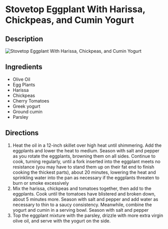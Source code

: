 # Stovetop Eggplant With Harissa, Chickpeas, and Cumin Yogurt

## Description
![Stovetop Eggplant With Harissa, Chickpeas, and Cumin Yogurt](https://www.themealdb.com/images/media/meals/yqwtvu1487426027.jpg "Stovetop Eggplant With Harissa, Chickpeas, and Cumin Yogurt")

## Ingredients
- Olive Oil
- Egg Plants
- Harissa
- Chickpeas
- Cherry Tomatoes
- Greek yogurt
- Ground cumin
- Parsley

## Directions
1. Heat the oil in a 12-inch skillet over high heat until shimmering. Add the eggplants and lower the heat to medium. Season with salt and pepper as you rotate the eggplants, browning them on all sides. Continue to cook, turning regularly, until a fork inserted into the eggplant meets no resistance (you may have to stand them up on their fat end to finish cooking the thickest parts), about 20 minutes, lowering the heat and sprinkling water into the pan as necessary if the eggplants threaten to burn or smoke excessively
2. Mix the harissa, chickpeas and tomatoes together, then add to the eggplants. Cook until the tomatoes have blistered and broken down, about 5 minutes more. Season with salt and pepper and add water as necessary to thin to a saucy consistency. Meanwhile, combine the yogurt and cumin in a serving bowl. Season with salt and pepper
3. Top the eggplant mixture with the parsley, drizzle with more extra virgin olive oil, and serve with the yogurt on the side.
